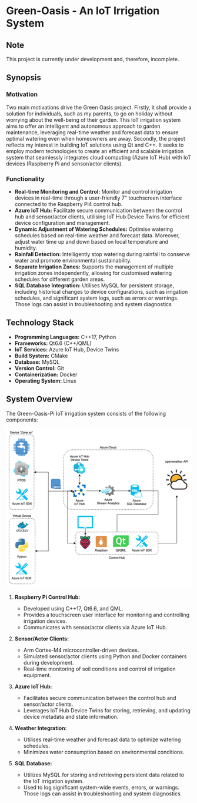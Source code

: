 # Green-Oasis - An IoT Irrigation System

## Note
This project is currently under development and, therefore, incomplete.

## Synopsis

### Motivation
Two main motivations drive the Green Oasis project. Firstly, it shall provide a solution for individuals, such as my parents, to go on holiday without worrying about the well-being of their garden. This IoT irrigation system aims to offer an intelligent and autonomous approach to garden maintenance, leveraging real-time weather and forecast data to ensure optimal watering even when homeowners are away. Secondly, the project reflects my interest in building IoT solutions using Qt and C++. It seeks to employ modern technologies to create an efficient and scalable irrigation system that seamlessly integrates cloud computing (Azure IoT Hub) with IoT devices (Raspberry Pi and sensor/actor clients).

### Functionality
- **Real-time Monitoring and Control:** Monitor and control irrigation devices in real-time through a user-friendly 7" touchscreen interface connected to the Raspberry Pi4 control hub.
- **Azure IoT Hub:** Facilitate secure communication between the control hub and sensor/actor clients, utilising IoT Hub Device Twins for efficient device configuration and management.
- **Dynamic Adjustment of Watering Schedules:** Optimise watering schedules based on real-time weather and forecast data. Moreover, adjust water time up and down based on local temperature and humidity.
- **Rainfall Detection:** Intelligently stop watering during rainfall to conserve water and promote environmental sustainability.
- **Separate Irrigation Zones:** Supports the management of multiple irrigation zones independently, allowing for customised watering schedules for different garden areas.
- **SQL Database Integration:** Utilises MySQL for persistent storage, including historical changes to device configurations, such as irrigation schedules, and significant system logs, such as errors or warnings. Those logs can assist in troubleshooting and system diagnostics

## Technology Stack

- **Programming Languages:** C++17, Python
- **Frameworks:** Qt6.6 (C++/QML)
- **IoT Services:** Azure IoT Hub, Device Twins
- **Build System:** CMake
- **Database:** MySQL
- **Version Control:** Git
- **Containerization:** Docker
- **Operating System:** Linux

## System Overview

The Green-Oasis-Pi IoT irrigation system consists of the following components:

![architecture](/doc/green_oasis_architecture.png "Green-Oasis IoT Architecture")

1. **Raspberry Pi Control Hub:**
   - Developed using C++17, Qt6.6, and QML.
   - Provides a touchscreen user interface for monitoring and controlling irrigation devices.
   - Communicates with sensor/actor clients via Azure IoT Hub.

2. **Sensor/Actor Clients:**
   - Arm Cortex-M4 microcontroller-driven devices.
   - Simulated sensor/actor clients using Python and Docker containers during development.
   - Real-time monitoring of soil conditions and control of irrigation equipment.

3. **Azure IoT Hub:**
   - Facilitates secure communication between the control hub and sensor/actor clients.
   - Leverages IoT Hub Device Twins for storing, retrieving, and updating device metadata and state information.

4. **Weather Integration:**
   - Utilises real-time weather and forecast data to optimize watering schedules.
   - Minimizes water consumption based on environmental conditions.

5. **SQL Database:**
   - Utilizes MySQL for storing and retrieving persistent data related to the IoT irrigation system.
   - Used to log significant system-wide events, errors, or warnings. Those logs can assist in troubleshooting and system diagnostics
